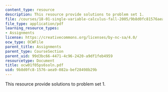 ```yaml
---
content_type: resource
description: This resource provide solutions to problem set 1.
file: /courses/18-01-single-variable-calculus-fall-2005/9b8d0fc81576aea9082abef28498b29b_ocw01f05ps6soln.pdf
file_type: application/pdf
learning_resource_types:
- Assignments
license: https://creativecommons.org/licenses/by-nc-sa/4.0/
ocw_type: OCWFile
parent_title: Assignments
parent_type: CourseSection
parent_uid: 99d3bc66-4471-4c96-2420-a9df1feb4959
resourcetype: Document
title: ocw01f05ps6soln.pdf
uid: 9b8d0fc8-1576-aea9-082a-bef28498b29b
---
```

This resource provide solutions to problem set 1.